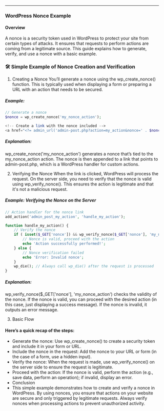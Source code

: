 ---

### WordPress Nonce Example

#### Overview

A nonce is a security token used in WordPress to protect your site from certain types of attacks. It ensures that requests to perform actions are coming from a legitimate source. This guide explains how to generate, verify, and use a nonce with a basic example.

### 🛠️ Simple Example of Nonce Creation and Verification

1. Creating a Nonce You’ll generate a nonce using the wp_create_nonce() function. This is typically used when displaying a form or preparing a URL with an action that needs to be secured.

##### Example:

```php
// Generate a nonce
$nonce = wp_create_nonce('my_nonce_action');

<!-- Create a link with the nonce included -->
<a href="<?= admin_url('admin-post.php?action=my_action&nonce=' . $nonce) ?>">Click to Perform Action</a>'
```

##### Explanation:

wp_create_nonce('my_nonce_action') generates a nonce that’s tied to the my_nonce_action action. The nonce is then appended to a link that points to admin-post.php, which is a WordPress handler for custom actions.

2. Verifying the Nonce When the link is clicked, WordPress will process the request. On the server side, you need to verify that the nonce is valid using wp_verify_nonce(). This ensures the action is legitimate and that it's not a malicious request.

##### Example: Verifying the Nonce on the Server

```php
// Action handler for the nonce link
add_action('admin_post_my_action', 'handle_my_action');

function handle_my_action() {
    // Verify the nonce
    if ( isset($_GET['nonce']) && wp_verify_nonce($_GET['nonce'], 'my_nonce_action') ) {
        // Nonce is valid, proceed with the action
        echo 'Action successfully performed!';
    } else {
        // Nonce verification failed
        echo 'Error: Invalid nonce';
    }
    wp_die(); // Always call wp_die() after the request is processed
}
```

##### Explanation:

wp_verify_nonce($\_GET['nonce'], 'my_nonce_action') checks the validity of the nonce. If the nonce is valid, you can proceed with the desired action (in this case, just displaying a success message). If the nonce is invalid, it outputs an error message.

3. Basic Flow

#### Here’s a quick recap of the steps:

-   Generate the nonce: Use wp_create_nonce() to create a security token and include it in your form or URL.
-   Include the nonce in the request: Add the nonce to your URL or form (in the case of a form, use a hidden input).
-   Verify the nonce: When the request is made, use wp_verify_nonce() on the server side to ensure the request is legitimate.
-   Proceed with the action: If the nonce is valid, perform the action (e.g., save data, perform an operation); if invalid, display an error.
-   Conclusion
-   This simple example demonstrates how to create and verify a nonce in WordPress. By using nonces, you ensure that actions on your website are secure and only triggered by legitimate requests. Always verify nonces when processing actions to prevent unauthorized activity.
